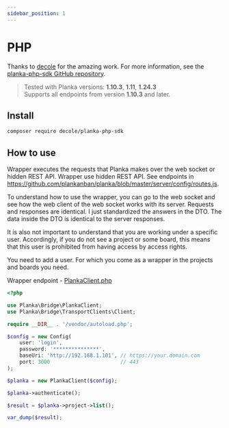 ```yaml
---
sidebar_position: 1
---
```


# PHP

Thanks to [decole](https://github.com/decole) for the amazing work.
For more information, see the [planka-php-sdk GitHub repository](https://github.com/decole/planka-php-sdk).

> Tested with Planka versions: **1.10.3**, **1.11**, **1.24.3**  
> Supports all endpoints from version **1.10.3** and later.

## Install

```bash
composer require decole/planka-php-sdk
```

## How to use

Wrapper executes the requests that Planka makes over the web socket or hidden REST API.
Wrapper use hidden REST API. See endpoints in https://github.com/plankanban/planka/blob/master/server/config/routes.js.

To understand how to use the wrapper, you can go to the web socket and see how the web client of the web socket 
works with its server. Requests and responses are identical. I just standardized the answers in the DTO. 
The data inside the DTO is identical to the server responses.

It is also not important to understand that you are working under a specific user. Accordingly, if you do not see 
a project or some board, this means that this user is prohibited from having access by access rights.

You need to add a user. For which you come as a wrapper in the projects and boards you need.

Wrapper endpoint - [PlankaClient.php](https://github.com/decole/planka-php-sdk/blob/master/src/PlankaClient.php)

```php
<?php

use Planka\Bridge\PlankaClient;
use Planka\Bridge\TransportClients\Client;

require __DIR__ . '/vendor/autoload.php';

$config = new Config(
    user: 'login',
    password: '***************',
    baseUri: 'http://192.168.1.101', // https://your.domain.com
    port: 3000                       // 443
);

$planka = new PlankaClient($config);

$planka->authenticate();

$result = $planka->project->list();

var_dump($result);
```
